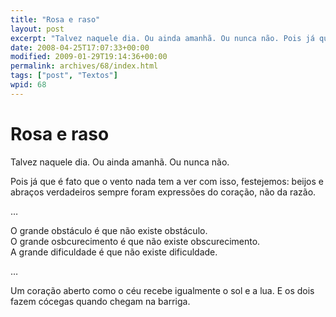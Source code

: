 ```yaml
---
title: "Rosa e raso"
layout: post
excerpt: "Talvez naquele dia. Ou ainda amanhã. Ou nunca não. Pois já que é fato que o vento nada tem a ver com isso, festejemos: beijos e abraços verdadeiros sempre foram expressões do coração, não da razão. … O grande obstáculo é que não existe obstáculo. O grande osbcurecimento é que não existe obscurecimento. A grande […]"
date: 2008-04-25T17:07:33+00:00
modified: 2009-01-29T19:14:36+00:00
permalink: archives/68/index.html
tags: ["post", "Textos"]
wpid: 68
---
```


# Rosa e raso

Talvez naquele dia. Ou ainda amanhã. Ou nunca não.

Pois já que é fato que o vento nada tem a ver com isso, festejemos: beijos e abraços verdadeiros sempre foram expressões do coração, não da razão.

…

O grande obstáculo é que não existe obstáculo.  
O grande osbcurecimento é que não existe obscurecimento.  
A grande dificuldade é que não existe dificuldade.

…

Um coração aberto como o céu recebe igualmente o sol e a lua. E os dois fazem cócegas quando chegam na barriga.